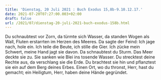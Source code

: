 ```yaml
---
title: 'Dienstag, 20 Juli 2021 : Buch Exodus 15,8b-9.10.12.17.'
date: 2021-07-20T07:27:00.003+02:00
draft: false
url: /2021/07/dienstag-20-juli-2021-buch-exodus-158b.html
---
```


Du schnaubtest vor Zorn, da türmte sich Wasser, da standen Wogen als Wall, Fluten erstarrten im Herzen des Meeres. Da sagte der Feind: Ich jage nach, hole ein. Ich teile die Beute, ich stille die Gier. Ich zücke mein Schwert, meine Hand jagt sie davon. Da schnaubtest du Sturm. Das Meer deckte sie zu. Sie sanken wie Blei ins tosende Wasser. Du strecktest deine Rechte aus, da verschlang sie die Erde. Du brachtest sie hin und pflanztest sie ein auf dem Berg deines Erbes. Einen Ort, wo du thronst, Herr, hast du gemacht; ein Heiligtum, Herr, haben deine Hände gegründet.